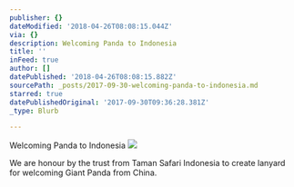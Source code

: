 ```yaml
---
publisher: {}
dateModified: '2018-04-26T08:08:15.044Z'
via: {}
description: Welcoming Panda to Indonesia
title: ''
inFeed: true
author: []
datePublished: '2018-04-26T08:08:15.882Z'
sourcePath: _posts/2017-09-30-welcoming-panda-to-indonesia.md
starred: true
datePublishedOriginal: '2017-09-30T09:36:28.381Z'
_type: Blurb

---
```

Welcoming Panda to Indonesia
![](https://the-grid-user-content.s3-us-west-2.amazonaws.com/7fcd33a9-2418-4526-ba91-3473162ca82e.jpg)

We are honour by the trust from Taman Safari Indonesia to create lanyard for welcoming Giant Panda from China.